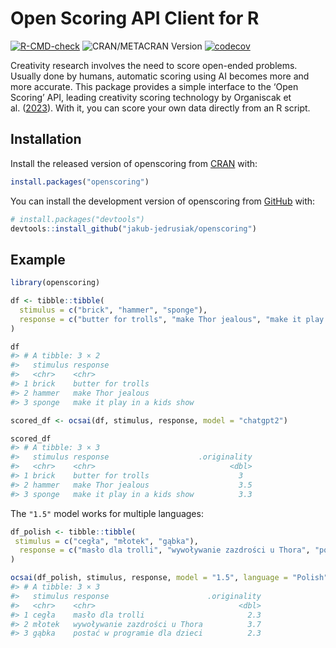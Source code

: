 
<!-- README.md is generated from README.Rmd. Please edit that file -->

# Open Scoring API Client for R

<!-- badges: start -->

[![R-CMD-check](https://github.com/jakub-jedrusiak/openscoring/actions/workflows/R-CMD-check.yaml/badge.svg)](https://github.com/jakub-jedrusiak/openscoring/actions/workflows/R-CMD-check.yaml)
![CRAN/METACRAN Version](https://img.shields.io/cran/v/openscoring)
[![codecov](https://codecov.io/gh/jakub-jedrusiak/openscoring/graph/badge.svg?token=nH9qzHWEqR)](https://app.codecov.io/gh/jakub-jedrusiak/openscoring)
<!-- badges: end -->

Creativity research involves the need to score open-ended problems.
Usually done by humans, automatic scoring using AI becomes more and more
accurate. This package provides a simple interface to the ‘Open Scoring’
API, leading creativity scoring technology by Organiscak et
al. ([2023](https://doi.org/10.1016/j.tsc.2023.101356)). With it, you
can score your own data directly from an R script.

## Installation

Install the released version of openscoring from
[CRAN](https://CRAN.R-project.org) with:

``` r
install.packages("openscoring")
```

You can install the development version of openscoring from
[GitHub](https://github.com/) with:

``` r
# install.packages("devtools")
devtools::install_github("jakub-jedrusiak/openscoring")
```

## Example

``` r
library(openscoring)

df <- tibble::tibble(
  stimulus = c("brick", "hammer", "sponge"),
  response = c("butter for trolls", "make Thor jealous", "make it play in a kids show")
)

df
#> # A tibble: 3 × 2
#>   stimulus response                   
#>   <chr>    <chr>                      
#> 1 brick    butter for trolls          
#> 2 hammer   make Thor jealous          
#> 3 sponge   make it play in a kids show

scored_df <- ocsai(df, stimulus, response, model = "chatgpt2")

scored_df
#> # A tibble: 3 × 3
#>   stimulus response                    .originality
#>   <chr>    <chr>                              <dbl>
#> 1 brick    butter for trolls                    3  
#> 2 hammer   make Thor jealous                    3.5
#> 3 sponge   make it play in a kids show          3.3
```

The `"1.5"` model works for multiple languages:

``` r
df_polish <- tibble::tibble(
 stimulus = c("cegła", "młotek", "gąbka"),
  response = c("masło dla trolli", "wywoływanie zazdrości u Thora", "postać w programie dla dzieci")
)

ocsai(df_polish, stimulus, response, model = "1.5", language = "Polish")
#> # A tibble: 3 × 3
#>   stimulus response                      .originality
#>   <chr>    <chr>                                <dbl>
#> 1 cegła    masło dla trolli                       2.3
#> 2 młotek   wywoływanie zazdrości u Thora          3.7
#> 3 gąbka    postać w programie dla dzieci          2.3
```
